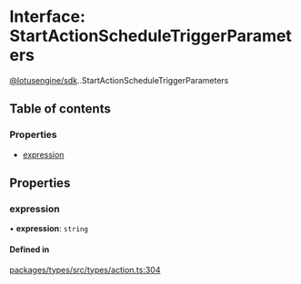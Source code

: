 # Interface: StartActionScheduleTriggerParameters

[@lotusengine/sdk](../wiki/@lotusengine.sdk).[<internal>](../wiki/@lotusengine.sdk.%3Cinternal%3E).StartActionScheduleTriggerParameters

## Table of contents

### Properties

- [expression](../wiki/@lotusengine.sdk.%3Cinternal%3E.StartActionScheduleTriggerParameters#expression)

## Properties

### expression

• **expression**: `string`

#### Defined in

[packages/types/src/types/action.ts:304](https://github.com/lotusengine/sdk/blob/fdb90a3/packages/types/src/types/action.ts#L304)
